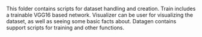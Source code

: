 This folder contains scripts for dataset handling and creation.
Train includes a trainable VGG16 based network.
Visualizer can be user for visualizing the dataset, as well as seeing some basic facts about.
Datagen contains support scripts for training and other functions.
